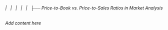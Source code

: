 ###### |   |   |   |   |   ├── Price-to-Book vs. Price-to-Sales Ratios in Market Analysis

*Add content here*